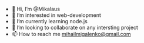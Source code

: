 - 👋 Hi, I’m @Mikalaus
- 👀 I’m interested in web-development
- 🌱 I’m currently learning node.js
- 💞️ I’m looking to collaborate on any intersting project
- 📫 How to reach me mihailmigalenko@gmail.com

<!---
Mikalaus/Mikalaus is a ✨ special ✨ repository because its `README.md` (this file) appears on your GitHub profile.
You can click the Preview link to take a look at your changes.
--->
